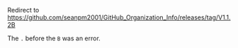 Redirect to https://github.com/seanpm2001/GitHub_Organization_Info/releases/tag/V1.1.2B

The `.` before the `B` was an error.
